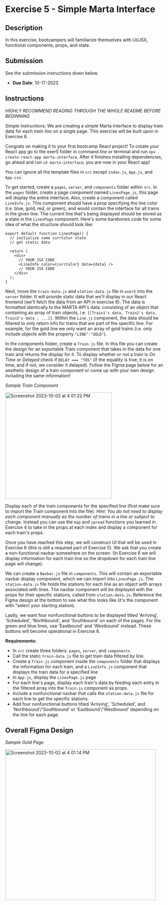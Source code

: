 # Exercise 5 - Simple Marta Interface

## Description
In this exercise, bootcampers will familiarize themselves with UI/JSX, functional components, props, and state.

## Submission
See the submission instructions down below. 
- **Due Date**: 10-17-2023

## Instructions
*HIGHLY RECOMMEND READING THROUGH THE WHOLE README BEFORE BEGINNING*

Simple instructions: We are creating a simple Marta Interface to display train data for each *train line* on a single page. This exercise will be built upon in Exercise 6.

Congrats on making it to your first bootcamp React project!
To create your React app go to the exer5 folder in command *line* or terminal and run `npx create-react-app marta-interface`. After it finishes installing dependencies, go ahead and run `cd marta-interface`; you are now in your React app!

You can ignore all the template files in `src` except `index.js`, `App.js`, and `App.css`.

To get started, create a `pages`, `server`, and `components` folder within `src`. In the `pages` folder, create a page component named `LinesPage.js`, this page will display the entire interface. Also, create a component called `LineInfo.js`. This component should have a prop specifying the line color (i.e. blue, gold, red, or green), and would contain the interface for all trains in the given line. The current line that's being displayed should be stored as a state in the `LinesPage` component. Here's some barebones code for some idea of what the structure should look like:
```
export default function LinesPage() {
  // initialize some currColor state
  // get static data

  return (
    <div>
      // YOUR JSX CODE
      <LineInfo color={currColor} data={data} />
      // YOUR JSX CODE
    </div>
  );
}
```
Next, move the `train-data.js` and `station-data.js` file in `exer5` into the `server` folder. It will provide static data that we'll display in our React frontend (we'll fetch the data from an API in exercise 6). The data is formatted identically to the MARTA API's data: consisting of an object that containing an array of train objects, i.e. `{[Train1's data, Train2's data, Train3's data , ...]}`. Within the `Line.js` component, the data should be filtered to only return info for trains that are part of the specific line. For example, for the gold line we only want an array of gold trains (i.e. only include objects with the property `"LINE":"GOLD"`).

In the components folder, create a `Train.js` file. In this file you can create the design for an exportable Train component that takes in the data for one train and returns the display for it. To display whether or not a train is *On Time* or *Delayed* check if `DELAY === "T0S"` (if the equality is true, it is on time, and if not, we consider it delayed). Follow the Figma page below for an aesthetic design of a train component or come up with your own design including the same information!

*Sample Train Component*

<img width="339" alt="Screenshot 2023-10-02 at 4 01 22 PM" src="https://github.com/BoG-Dev-Bootcamp-F23/bootcamp-f23/assets/113480497/07c16887-f509-41e0-bbf2-759946143c91">

Display each of the train components for the specified line (first make sure to import the Train component into the file). *Hint: You do not need to display each component manually as the number of trains in a line or subject to change.* Instead you can use the `map` and `spread` functions you learned in Exercise 4 to take in the props at each index and display a component for each train's props.

Once you have reached this step, we will construct UI that will be used in Exercise 6 (this is still a required part of Exercise 5). We ask that you create a non-functional navbar somewhere on the screen. (In Exercise 6 we will display information for each train line so the dropdown for each train line page will change).

We can create a `Navbar.js` file in `components`. This will contain an exportable navbar display component, which we can import into `LinesPage.js`. The `station-data.js` file holds the stations for each line as an object with arrays associated with lines. The navbar component will be displayed with the props for their specific stations, called from `station-data.js`. Reference the Figma design at the bottom to see what this looks like (it's the component with "select your starting station).

Lastly, we want four nonfunctional buttons to be displayed titled 'Arriving', 'Scheduled', 'Northbound', and 'Southbound' on each of the pages. For the green and blue lines, use 'Eastbound' and 'Westbound' instead. These buttons will become operational in Exercise 6.

**Requirements:**
- In `src` create three folders: `pages`, `server`, and `components`.
- Call the static `train-data.js` file to get train data filtered by line.
- Create a `Train.js` component inside the `components` folder that displays the information for each train, and a `LineInfo.js` component that displays the train data for a specified line
- In `App.js`, display the `LinesPage.js` page
- For each line's page, display each train's data by feeding each entry in the filtered array into the `Train.js` component as props.
- Include a nonfunctional navbar that calls the `station-data.js` file for each line to get the specific stations.
- Add four nonfunctional buttons titled 'Arriving', 'Scheduled', and 'Northbound'/'Southbound' or  'Eastbound'/'Westbound' depending on the line for each page.

## Overall Figma Design
*Sample Gold Page*

<img width="480" alt="Screenshot 2023-10-02 at 4 01 14 PM" src="https://github.com/BoG-Dev-Bootcamp-F23/bootcamp-f23/assets/113480497/10278e35-c7a6-4480-94ce-9a06a39d6ecd">

